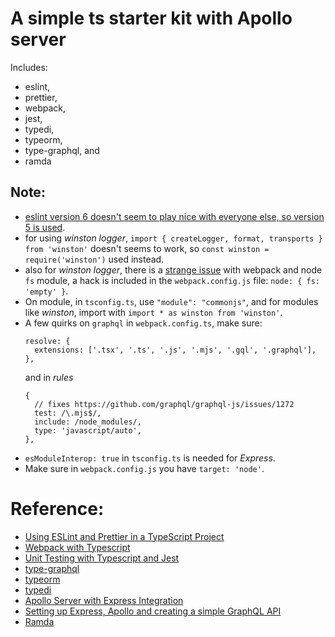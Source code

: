 # A simple ts starter kit with Apollo server

Includes:

- eslint,
- prettier,
- webpack,
- jest,
- typedi,
- typeorm,
- type-graphql, and
- ramda

## Note:

- [eslint version 6 doesn't seem to play nice with everyone else, so version 5 is used](https://github.com/typescript-eslint/typescript-eslint/issues/641).
- for using _winston logger_, `import { createLogger, format, transports } from 'winston'` doesn't seems to work, so `const winston = require('winston')` used instead.
- also for _winston logger_, there is a [strange issue](https://github.com/webpack-contrib/css-loader/issues/447) with webpack and node `fs` module, a hack is included in the `webpack.config.js` file: `node: { fs: 'empty' }`.
- On module, in `tsconfig.ts`, use `"module": "commonjs"`, and for modules like _winston_, import with `import * as winston from 'winston'`.
- A few quirks on `graphql` in `webpack.config.ts`, make sure:
  ```
  resolve: {
    extensions: ['.tsx', '.ts', '.js', '.mjs', '.gql', '.graphql'],
  },
  ```
  and in _rules_
  ```
  {
    // fixes https://github.com/graphql/graphql-js/issues/1272
    test: /\.mjs$/,
    include: /node_modules/,
    type: 'javascript/auto',
  },
  ```
- `esModuleInterop: true` in `tsconfig.ts` is needed for _Express_.
- Make sure in `webpack.config.js` you have `target: 'node'`.

# Reference:

- [Using ESLint and Prettier in a TypeScript Project](https://dev.to/robertcoopercode/using-eslint-and-prettier-in-a-typescript-project-53jb)
- [Webpack with Typescript](https://webpack.js.org/guides/typescript/)
- [Unit Testing with Typescript and Jest](https://dev.to/muhajirdev/unit-testing-with-typescript-and-jest-2gln)
- [type-graphql](https://github.com/19majkel94/type-graphql)
- [typeorm](https://github.com/typeorm/typeorm)
- [typedi](https://github.com/typestack/typedi)
- [Apollo Server with Express Integration](https://github.com/apollographql/apollo-server)
- [Setting up Express, Apollo and creating a simple GraphQL API](https://medium.com/@th.guibert/basic-apollo-express-graphql-api-with-typescript-2ee021dea2c)
- [Ramda](https://ramdajs.com/)
